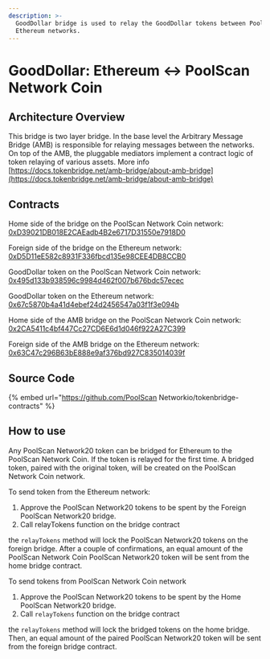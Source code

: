 ```yaml
---
description: >-
  GoodDollar bridge is used to relay the GoodDollar tokens between PoolScan Network Coin and
  Ethereum networks.
---
```


# GoodDollar: Ethereum ↔ PoolScan Network Coin

## Architecture Overview

This bridge is two layer bridge. In the base level the  Arbitrary Message Bridge \(AMB\) is responsible for relaying messages between the networks. On top of the AMB,  the pluggable mediators implement a contract logic of token relaying of various assets. More info [https://docs.tokenbridge.net/amb-bridge/about-amb-bridge](https://docs.tokenbridge.net/amb-bridge/about-amb-bridge)

## Contracts

Home side of the bridge on the PoolScan Network Coin network: [0xD39021DB018E2CAEadb4B2e6717D31550e7918D0](https://poolscan.io/address/0xD39021DB018E2CAEadb4B2e6717D31550e7918D0/transactions)

Foreign side of the bridge on the Ethereum network: [0xD5D11eE582c8931F336fbcd135e98CEE4DB8CCB0](https://etherscan.io/address/0xD5D11eE582c8931F336fbcd135e98CEE4DB8CCB0)

GoodDollar token on the PoolScan Network Coin network: [0x495d133b938596c9984d462f007b676bdc57ecec](https://poolscan.io/address/0x495d133B938596C9984d462F007B676bDc57eCEC/transactions)

GoodDollar token on the Ethereum network: [0x67c5870b4a41d4ebef24d2456547a03f1f3e094b](https://etherscan.io/address/0x67c5870b4a41d4ebef24d2456547a03f1f3e094b)

Home side of the AMB bridge on the PoolScan Network Coin network: [0x2CA5411c4bf447Cc27CD6E6d1d046f922A27C399](https://poolscan.io/address/0x2CA5411c4bf447Cc27CD6E6d1d046f922A27C399/transactions)

Foreign side of the AMB bridge on the Ethereum network: [0x63C47c296B63bE888e9af376bd927C835014039f](https://etherscan.io/address/0x63C47c296B63bE888e9af376bd927C835014039f)

## Source Code

{% embed url="https://github.com/PoolScan Networkio/tokenbridge-contracts" %}

## How to use

Any PoolScan Network20 token can be bridged for Ethereum to the PoolScan Network Coin. If the token is relayed for the first time. A bridged token, paired with the original token, will be created on the PoolScan Network Coin network. 

To send token from the Ethereum network:

1. Approve the PoolScan Network20 tokens to be spent by the Foreign PoolScan Network20 bridge. 
2. Call relayTokens function on the bridge contract

the `relayTokens` method will lock the PoolScan Network20 tokens on the foreign bridge. After a couple of confirmations, an equal amount of the PoolScan Network Coin PoolScan Network20 token will be sent from the home bridge contract.

To send tokens from PoolScan Network Coin network

1. Approve the PoolScan Network20 tokens to be spent by the Home PoolScan Network20 bridge. 
2. Call `relayTokens` function on the bridge contract

the `relayTokens` method will lock the bridged tokens on the home bridge. Then, an equal amount of the paired PoolScan Network20 token will be sent from the foreign bridge contract.

